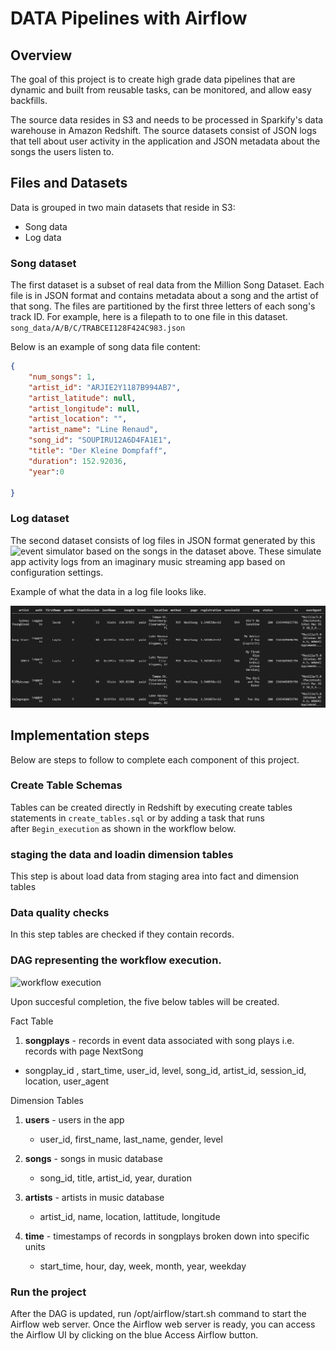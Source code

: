 # DATA Pipelines with Airflow

## Overview

 The goal of this project is  to create high grade data pipelines that are dynamic and built from reusable tasks, can be monitored, and allow easy backfills.

The source data resides in S3 and needs to be processed in Sparkify's data warehouse in Amazon Redshift. The source datasets consist of JSON logs that tell about user activity in the application and JSON metadata about the songs the users listen to.

## Files and Datasets   

Data is grouped in two main datasets that reside in S3:   

- Song data
- Log data    

### Song dataset

The first dataset is a subset of real data from the Million Song Dataset. Each file is in JSON format and contains metadata about a song and the artist of that song. The files are partitioned by the first three letters of each song's track ID. For example, here is a filepath to to one file in this dataset.   `song_data/A/B/C/TRABCEI128F424C983.json`               
     
Below is an example of song data file content:    
 
``` json
{
    "num_songs": 1, 
    "artist_id": "ARJIE2Y1187B994AB7", 
    "artist_latitude": null, 
    "artist_longitude": null, 
    "artist_location": "",      
    "artist_name": "Line Renaud", 
    "song_id": "SOUPIRU12A6D4FA1E1", 
    "title": "Der Kleine Dompfaff", 
    "duration": 152.92036, 
    "year":0

} 
```    
### Log dataset

The second dataset consists of log files in JSON format generated by this ![event simulator](https://github.com/Interana/eventsim) based on the songs in the dataset above. These simulate app activity logs from an imaginary music streaming app based on configuration settings.    

Example of what the data in a log file looks like. 

![Log file dataframe](./log-data.png)      

## Implementation steps    

Below are steps to follow to complete each component of this project.    

### Create Table Schemas  

Tables can be created directly in Redshift by executing create tables statements in `create_tables.sql` or by adding a task that runs   
after `Begin_execution` as shown in the workflow below.    

### staging the data and loadin dimension tables

This step is about load data from staging area into fact and dimension tables


### Data quality checks

In this step tables are checked if they contain records.

### DAG representing the workflow execution.    

![workflow execution](./DAG.PNG)


Upon succesful completion, the five below tables will be created.         


Fact Table
  1. **songplays** - records in event data associated with song plays i.e. records with page NextSong     
   - songplay_id , start_time, user_id, level, song_id, artist_id, session_id, location, user_agent       
   
Dimension Tables
   1. **users** - users in the app
        - user_id, first_name, last_name, gender, level  
        
   2. **songs** - songs in music database
        - song_id, title, artist_id, year, duration
        
   3. **artists** - artists in music database
        - artist_id, name, location, lattitude, longitude
        
   4. **time** - timestamps of records in songplays broken down into specific units
        - start_time, hour, day, week, month, year, weekday      

        
###  Run the project

After the DAG is updated, run /opt/airflow/start.sh command to start the Airflow web server. Once the Airflow web server is ready, you can access the Airflow UI by clicking on the blue Access Airflow button.
